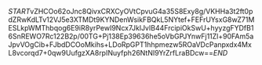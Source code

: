 $START$vZHCOo62oJnc8QivxCRXCyOVtCpvuG4a35S8Exy8g/VKHHa3t2ft0pdZRwKdLTv12VJ5e3XTMDt9KYNDenWsikFBQkL5NYtef+FEFrUYsxG8wZ71MESLkpWMThbqog6E9iR8yrPewI9Ncx7JklJvIB44FrcipiOkSwU+hyyzgFYDfB16SnREWO7Rc122B2p/00TG+Pj138Ep39636he5oVbGPJYnwFj11Zl+90FAm5aJpvVOgCib+FJbdDCOoMkihs+LDoRpGPT1hhpmezw5ROaVDcPanpxdx4MxL8vcorqd7+0qw9UufgzXA8rpINuyfph26NtNI9YrZrfLraBDcw==$END$